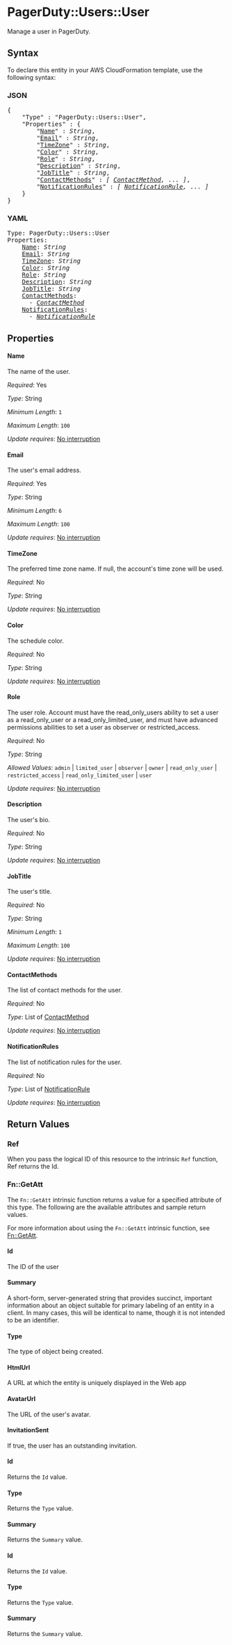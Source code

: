 # PagerDuty::Users::User

Manage a user in PagerDuty.

## Syntax

To declare this entity in your AWS CloudFormation template, use the following syntax:

### JSON

<pre>
{
    "Type" : "PagerDuty::Users::User",
    "Properties" : {
        "<a href="#name" title="Name">Name</a>" : <i>String</i>,
        "<a href="#email" title="Email">Email</a>" : <i>String</i>,
        "<a href="#timezone" title="TimeZone">TimeZone</a>" : <i>String</i>,
        "<a href="#color" title="Color">Color</a>" : <i>String</i>,
        "<a href="#role" title="Role">Role</a>" : <i>String</i>,
        "<a href="#description" title="Description">Description</a>" : <i>String</i>,
        "<a href="#jobtitle" title="JobTitle">JobTitle</a>" : <i>String</i>,
        "<a href="#contactmethods" title="ContactMethods">ContactMethods</a>" : <i>[ <a href="contactmethod.md">ContactMethod</a>, ... ]</i>,
        "<a href="#notificationrules" title="NotificationRules">NotificationRules</a>" : <i>[ <a href="notificationrule.md">NotificationRule</a>, ... ]</i>
    }
}
</pre>

### YAML

<pre>
Type: PagerDuty::Users::User
Properties:
    <a href="#name" title="Name">Name</a>: <i>String</i>
    <a href="#email" title="Email">Email</a>: <i>String</i>
    <a href="#timezone" title="TimeZone">TimeZone</a>: <i>String</i>
    <a href="#color" title="Color">Color</a>: <i>String</i>
    <a href="#role" title="Role">Role</a>: <i>String</i>
    <a href="#description" title="Description">Description</a>: <i>String</i>
    <a href="#jobtitle" title="JobTitle">JobTitle</a>: <i>String</i>
    <a href="#contactmethods" title="ContactMethods">ContactMethods</a>: <i>
      - <a href="contactmethod.md">ContactMethod</a></i>
    <a href="#notificationrules" title="NotificationRules">NotificationRules</a>: <i>
      - <a href="notificationrule.md">NotificationRule</a></i>
</pre>

## Properties

#### Name

The name of the user.

_Required_: Yes

_Type_: String

_Minimum Length_: <code>1</code>

_Maximum Length_: <code>100</code>

_Update requires_: [No interruption](https://docs.aws.amazon.com/AWSCloudFormation/latest/UserGuide/using-cfn-updating-stacks-update-behaviors.html#update-no-interrupt)

#### Email

The user's email address.

_Required_: Yes

_Type_: String

_Minimum Length_: <code>6</code>

_Maximum Length_: <code>100</code>

_Update requires_: [No interruption](https://docs.aws.amazon.com/AWSCloudFormation/latest/UserGuide/using-cfn-updating-stacks-update-behaviors.html#update-no-interrupt)

#### TimeZone

The preferred time zone name. If null, the account's time zone will be used.

_Required_: No

_Type_: String

_Update requires_: [No interruption](https://docs.aws.amazon.com/AWSCloudFormation/latest/UserGuide/using-cfn-updating-stacks-update-behaviors.html#update-no-interrupt)

#### Color

The schedule color.

_Required_: No

_Type_: String

_Update requires_: [No interruption](https://docs.aws.amazon.com/AWSCloudFormation/latest/UserGuide/using-cfn-updating-stacks-update-behaviors.html#update-no-interrupt)

#### Role

The user role. Account must have the read_only_users ability to set a user as a read_only_user or a read_only_limited_user, and must have advanced permissions abilities to set a user as observer or restricted_access.

_Required_: No

_Type_: String

_Allowed Values_: <code>admin</code> | <code>limited_user</code> | <code>observer</code> | <code>owner</code> | <code>read_only_user</code> | <code>restricted_access</code> | <code>read_only_limited_user</code> | <code>user</code>

_Update requires_: [No interruption](https://docs.aws.amazon.com/AWSCloudFormation/latest/UserGuide/using-cfn-updating-stacks-update-behaviors.html#update-no-interrupt)

#### Description

The user's bio.

_Required_: No

_Type_: String

_Update requires_: [No interruption](https://docs.aws.amazon.com/AWSCloudFormation/latest/UserGuide/using-cfn-updating-stacks-update-behaviors.html#update-no-interrupt)

#### JobTitle

The user's title.

_Required_: No

_Type_: String

_Minimum Length_: <code>1</code>

_Maximum Length_: <code>100</code>

_Update requires_: [No interruption](https://docs.aws.amazon.com/AWSCloudFormation/latest/UserGuide/using-cfn-updating-stacks-update-behaviors.html#update-no-interrupt)

#### ContactMethods

The list of contact methods for the user.

_Required_: No

_Type_: List of <a href="contactmethod.md">ContactMethod</a>

_Update requires_: [No interruption](https://docs.aws.amazon.com/AWSCloudFormation/latest/UserGuide/using-cfn-updating-stacks-update-behaviors.html#update-no-interrupt)

#### NotificationRules

The list of notification rules for the user.

_Required_: No

_Type_: List of <a href="notificationrule.md">NotificationRule</a>

_Update requires_: [No interruption](https://docs.aws.amazon.com/AWSCloudFormation/latest/UserGuide/using-cfn-updating-stacks-update-behaviors.html#update-no-interrupt)

## Return Values

### Ref

When you pass the logical ID of this resource to the intrinsic `Ref` function, Ref returns the Id.

### Fn::GetAtt

The `Fn::GetAtt` intrinsic function returns a value for a specified attribute of this type. The following are the available attributes and sample return values.

For more information about using the `Fn::GetAtt` intrinsic function, see [Fn::GetAtt](https://docs.aws.amazon.com/AWSCloudFormation/latest/UserGuide/intrinsic-function-reference-getatt.html).

#### Id

The ID of the user

#### Summary

A short-form, server-generated string that provides succinct, important information about an object suitable for primary labeling of an entity in a client. In many cases, this will be identical to name, though it is not intended to be an identifier.

#### Type

The type of object being created.

#### HtmlUrl

A URL at which the entity is uniquely displayed in the Web app

#### AvatarUrl

The URL of the user's avatar.

#### InvitationSent

If true, the user has an outstanding invitation.

#### Id

Returns the <code>Id</code> value.

#### Type

Returns the <code>Type</code> value.

#### Summary

Returns the <code>Summary</code> value.

#### Id

Returns the <code>Id</code> value.

#### Type

Returns the <code>Type</code> value.

#### Summary

Returns the <code>Summary</code> value.

